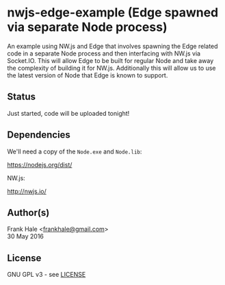 # nwjs-edge-example (Edge spawned via separate Node process)

An example using NW.js and Edge that involves spawning the Edge related code in
a separate Node process and then interfacing with NW.js via Socket.IO. This will
allow Edge to be built for regular Node and take away the complexity of building
it for NW.js. Additionally this will allow us to use the latest version of Node
that Edge is known to support.

## Status

Just started, code will be uploaded tonight!

## Dependencies

We'll need a copy of the `Node.exe` and `Node.lib`:

https://nodejs.org/dist/

NW.js:

http://nwjs.io/

## Author(s)

Frank Hale &lt;frankhale@gmail.com&gt;  
30 May 2016

## License

GNU GPL v3 - see [LICENSE](LICENSE)
